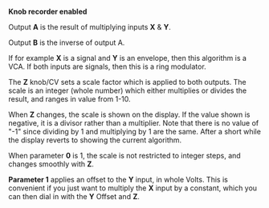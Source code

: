 
**Knob recorder enabled**

Output **A** is the result of multiplying inputs **X** & **Y**. 

Output **B** is the inverse of output A.

If for example **X** is a signal and **Y** is an envelope, then this algorithm
is a VCA. If both inputs are signals, then this is a ring modulator.

The **Z** knob/CV sets a scale factor which is applied to both outputs. The scale is an integer (whole number) which either
multiplies or divides the result, and ranges in value from 1-10.

When **Z** changes, the scale is shown on the display. If the value shown is negative, it is a divisor rather than a
multiplier. Note that there is no value of "-1" since dividing by 1 and multiplying by 1 are the same. After a short
while the display reverts to showing the current algorithm.

When parameter **0** is 1, the scale is not restricted to integer steps, and changes smoothly with **Z**.

**Parameter 1** applies an offset to the **Y** input, in whole Volts. This is convenient if you just want to multiply the **X**
input by a constant, which you can then dial in with the **Y** Offset and **Z**.
